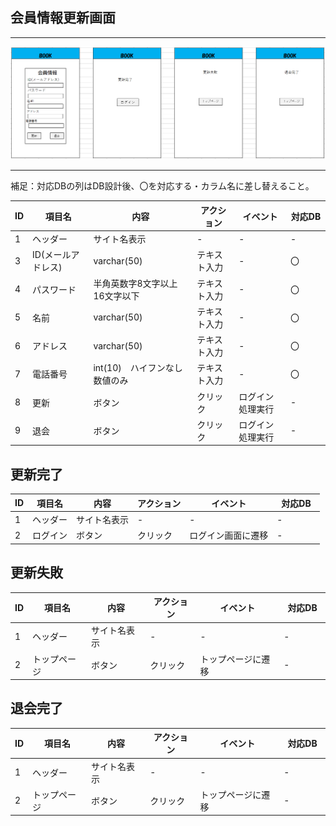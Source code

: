 ## 会員情報更新画面
*****
<img src="img/kaiinzyouhou.png" width="1000">

*****
補足：対応DBの列はDB設計後、〇を対応する・カラム名に差し替えること。

| ID | 項目名 | 内容 | アクション | イベント | 対応DB　|
|----|------|-----|-----------|----------|--------|
|1   |ヘッダー |サイト名表示|-    |-         |-       |
|3   |ID(メールアドレス)|varchar(50)|テキスト入力|-        |〇      |
|4   |パスワード  |半角英数字8文字以上16文字以下|テキスト入力|-         |〇      |
|5   |名前  |varchar(50)|テキスト入力|-         |〇      |
|6   |アドレス|varchar(50)|テキスト入力|-         |〇      |
|7   |電話番号 |int(10)　ハイフンなし数値のみ|テキスト入力|-         |〇      |
|8   |更新|ボタン|クリック|ログイン処理実行|-|
|9   |退会|ボタン|クリック|ログイン処理実行|-|

## 更新完了
| ID | 項目名 | 内容 | アクション | イベント | 対応DB　|
|----|------|-----|-----------|----------|--------|
|1   |ヘッダー |サイト名表示|-    |-         |-       |
|2   |ログイン|ボタン|クリック|ログイン画面に遷移|-|

## 更新失敗
| ID | 項目名 | 内容 | アクション | イベント | 対応DB　|
|----|------|-----|-----------|----------|--------|
|1   |ヘッダー |サイト名表示|-    |-         |-       |
|2   |トップページ|ボタン|クリック|トップページに遷移|-|

## 退会完了
| ID | 項目名 | 内容 | アクション | イベント | 対応DB　|
|----|------|-----|-----------|----------|--------|
|1   |ヘッダー |サイト名表示|-    |-         |-       |
|2   |トップページ|ボタン|クリック|トップページに遷移|-|
